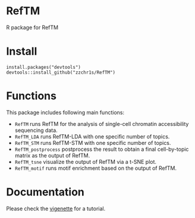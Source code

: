 # RefTM
R package for RefTM
# Install
```
install.packages("devtools")
devtools::install_github("zzchr1s/RefTM")
```
# Functions
This package includes following main functions:
- `RefTM` runs RefTM for the analysis of single-cell chromatin accessibility sequencing data. 
- `RefTM_LDA` runs RefTM-LDA with one specific number of topics.
- `RefTM_STM` runs RefTM-STM with one specific number of topics.
- `RefTM_postprocess` postprocess the result to obtain a final cell-by-topic matrix as the output of RefTM.
- `RefTM_tsne` visualize the output of RefTM via a t-SNE plot.
- `RefTM_motif` runs motif enrichment based on the output of RefTM.

# Documentation
Please check the [vigenette](https://github.com/zzchr1s/RefTM/wiki) for a tutorial.
